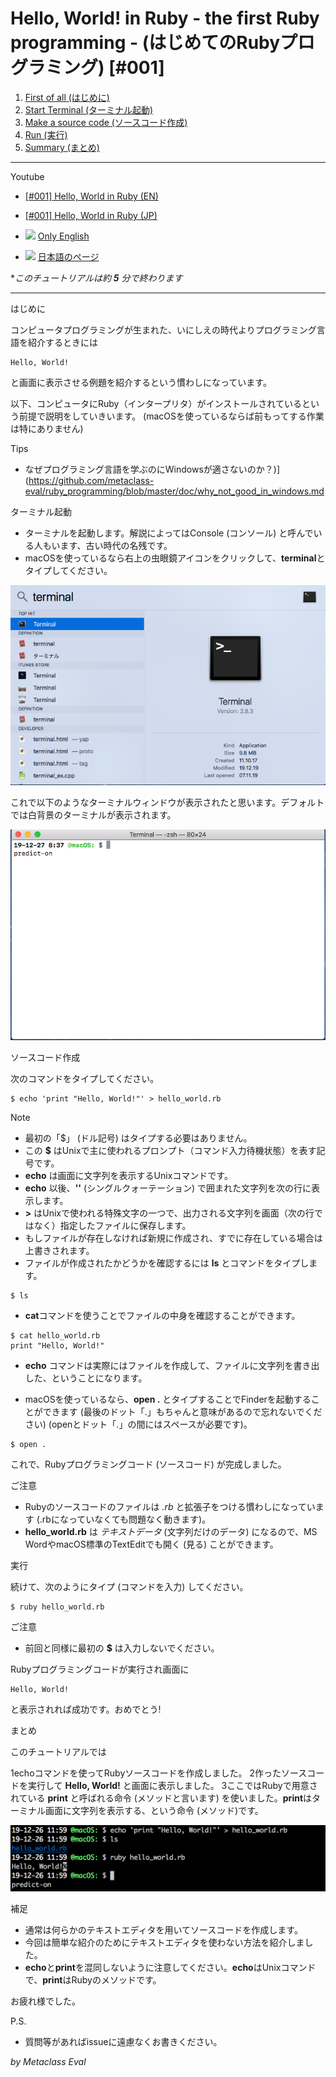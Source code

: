 

# Hello, World! in Ruby - the first Ruby programming - (はじめてのRubyプログラミング) [#001]

1. [First of all (はじめに)](#1-first-of-all-%E3%81%AF%E3%81%98%E3%82%81%E3%81%AB)
2. [Start Terminal (ターミナル起動)](#2-start-terminal-%E3%82%BF%E3%83%BC%E3%83%9F%E3%83%8A%E3%83%AB%E8%B5%B7%E5%8B%95)
3. [Make a source code (ソースコード作成)](#3-make-a-source-code-%E3%82%BD%E3%83%BC%E3%82%B9%E3%82%B3%E3%83%BC%E3%83%89%E4%BD%9C%E6%88%90)
4. [Run (実行)](#4-run-%E5%AE%9F%E8%A1%8C)
5. [Summary (まとめ)](#5-summary-%E3%81%BE%E3%81%A8%E3%82%81)

----

Youtube
* [[#001] Hello, World in Ruby (EN)](https://www.youtube.com/watch?v=-eNrtL38UKc)
* [[#001] Hello, World in Ruby (JP)](https://www.youtube.com/watch?v=nHY1uPXSCfU)

* <img src="../png/en.png" width="20"> [Only English](en/hello_world_001_en.md)
* <img src="../png/jp.png" width="20"> [日本語のページ](jp/hello_world_001_jp.md)

**このチュートリアルは約 **5** 分で終わります*

----

はじめに

コンピュータプログラミングが生まれた、いにしえの時代よりプログラミング言語を紹介するときには

```
Hello, World!
```

と画面に表示させる例題を紹介するという慣わしになっています。

以下、コンピュータにRuby（インタープリタ）がインストールされているという前提で説明をしていきいます。 (macOSを使っているならば前もってする作業は特にありません)

Tips
* なぜプログラミング言語を学ぶのにWindowsが適さないのか？)](https://github.com/metaclass-eval/ruby_programming/blob/master/doc/why_not_good_in_windows.md

ターミナル起動

* ターミナルを起動します。解説によってはConsole (コンソール) と呼んでいる人もいます、古い時代の名残です。
* macOSを使っているなら右上の虫眼鏡アイコンをクリックして、**terminal**とタイプしてください。

![terminal](https://github.com/metaclass-eval/ruby_programming/blob/master/png/terminal.png)

これで以下のようなターミナルウィンドウが表示されたと思います。デフォルトでは白背景のターミナルが表示されます。

![terminal_default](https://github.com/metaclass-eval/ruby_programming/blob/master/png/terminal_default.png)

ソースコード作成

次のコマンドをタイプしてください。

```
$ echo 'print "Hello, World!"' > hello_world.rb
```

Note
* 最初の「$」 (ドル記号) はタイプする必要はありません。
* この **$** はUnixで主に使われるプロンプト（コマンド入力待機状態）を表す記号です。
* **echo** は画面に文字列を表示するUnixコマンドです。
* **echo** 以後、**''** (シングルクォーテーション) で囲まれた文字列を次の行に表示します。
* **>** はUnixで使われる特殊文字の一つで、出力される文字列を画面（次の行ではなく）指定したファイルに保存します。
* もしファイルが存在しなければ新規に作成され、すでに存在している場合は上書きされます。
* ファイルが作成されたかどうかを確認するには **ls** とコマンドをタイプします。

```
$ ls
```

* **cat**コマンドを使うことでファイルの中身を確認することができます。

```
$ cat hello_world.rb
print "Hello, World!"
```

* **echo** コマンドは実際にはファイルを作成して、ファイルに文字列を書き出した、ということになります。


* macOSを使っているなら、**open .** とタイプすることでFinderを起動することができます (最後のドット「.」もちゃんと意味があるので忘れないでください) (openとドット「.」の間にはスペースが必要です)。


```
$ open .
```

これで、Rubyプログラミングコード (ソースコード) が完成しました。

ご注意
* Rubyのソースコードのファイルは *.rb* と拡張子をつける慣わしになっています (.rbになっていなくても問題なく動きます)。
* **hello_world.rb** は *テキストデータ* (文字列だけのデータ) になるので、MS WordやmacOS標準のTextEditでも開く (見る) ことができます。

実行

続けて、次のようにタイプ (コマンドを入力) してください。

```
$ ruby hello_world.rb
```

ご注意
* 前回と同様に最初の **$** は入力しないでください。

Rubyプログラミングコードが実行され画面に

```
Hello, World!
```

と表示されれば成功です。おめでとう!

まとめ

このチュートリアルでは

1echoコマンドを使ってRubyソースコードを作成しました。
2作ったソースコードを実行して **Hello, World!** と画面に表示しました。
3ここではRubyで用意されている **print** と呼ばれる命令 (メソッドと言います) を使いました。**print**はターミナル画面に文字列を表示する、という命令 (メソッド)です。

![hello_world](https://github.com/metaclass-eval/ruby_programming/blob/master/png/hello_world.png)


補足
* 通常は何らかのテキストエディタを用いてソースコードを作成します。
* 今回は簡単な紹介のためにテキストエディタを使わない方法を紹介しました。
* **echo**と**print**を混同しないように注意してください。**echo**はUnixコマンドで、**print**はRubyのメソッドです。

お疲れ様でした。

P.S.
* 質問等があればissueに遠慮なくお書きください。

*by Metaclass Eval*


